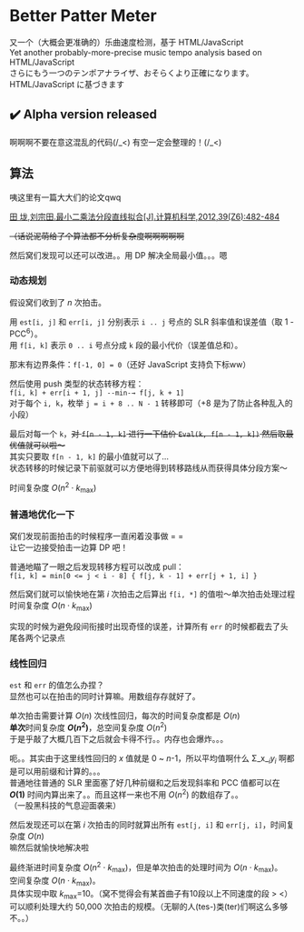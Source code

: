 # Better Patter Meter
又一个（大概会更准确的）乐曲速度检测，基于 HTML/JavaScript  
Yet another probably-more-precise music tempo analysis based on HTML/JavaScript  
さらにもう一つのテンポアナライザ、おそらくより正確になります。HTML/JavaScript に基づきます

## :heavy_check_mark: Alpha version released

啊啊啊不要在意这混乱的代码(/\_<) 有空一定会整理的！(/\_<)

## 算法

咦这里有一篇大大们的论文qwq

[田 垅,刘宗田.最小二乘法分段直线拟合\[J\].计算机科学,2012,39(Z6):482-484](http://www.jsjkx.com/jsjkx/ch/reader/view_abstract.aspx?file_no=12006128&flag=1)

~~（话说泥萌给了个算法都不分析复杂度啊啊啊啊啊~~

然后窝们发现可以还可以改进。。用 DP 解决全局最小值。。。嗯

### 动态规划

假设窝们收到了 _n_ 次拍击。

用 `est[i, j]` 和 `err[i, j]` 分别表示 `i .. j` 号点的 SLR 斜率值和误差值（取 1 - PCC<sup>6</sup>）。  
用 `f[i, k]` 表示 `0 .. i` 号点分成 `k` 段的最小代价（误差值总和）。

那末有边界条件：`f[-1, 0] = 0`（还好 JavaScript 支持负下标ww）

然后使用 push 类型的状态转移方程：  
`f[i, k] + err[i + 1, j] --min-→ f[j, k + 1]`  
对于每个 `i, k`，枚举 `j = i + 8 .. N - 1` 转移即可（+8 是为了防止各种乱入的小段）

最后对每一个 `k`，~~对 `f[n - 1, k]` 进行一下估价 `Eval(k, f[n - 1, k])` 然后取最优值就可以啦～~~  
其实只要取 `f[n - 1, k]` 的最小值就可以了…  
状态转移的时候记录下前驱就可以方便地得到转移路线从而获得具体分段方案～

时间复杂度 _O_(_n_<sup>2</sup> · _k_<sub>max</sub>)

### 普通地优化一下

窝们发现前面拍击的时候程序一直闲着没事做 = =  
让它一边接受拍击一边算 DP 吧！

普通地瞄了一眼之后发现转移方程可以改成 pull：  
`f[i, k] = min[0 <= j < i - 8] { f[j, k - 1] + err[j + 1, i] }`

然后窝们就可以愉快地在第 _i_ 次拍击之后算出 `f[i, *]` 的值啦～单次拍击处理过程时间复杂度 _O_(_n_ · _k_<sub>max</sub>)

实现的时候为避免段间衔接时出现奇怪的误差，计算所有 `err` 的时候都截去了头尾各两个记录点

### 线性回归

`est` 和 `err` 的值怎么办捏？  
显然也可以在拍击的同时计算嘛。用数组存存就好了。

单次拍击需要计算 _O_(_n_) 次线性回归，每次的时间复杂度都是 _O_(_n_)  
**单次**时间复杂度 **_O_(_n_<sup>2</sup>)**，总空间复杂度 _O_(_n_<sup>2</sup>)  
于是乎敲了大概几百下之后就会卡得不行。。内存也会爆炸。。。

呃。。其实由于这里线性回归的 _x_ 值就是 0 ~ _n_-1，所以平均值啊什么 Σ_x_<sub>_i_</sub>_y_<sub>_i_</sub> 啊都是可以用前缀和计算的。。。  
普通地往普通的 SLR 里面塞了好几种前缀和之后发现斜率和 PCC 值都可以在 **_O_(1)** 时间内算出来了。。而且这样一来也不用 _O_(_n_<sup>2</sup>) 的数组存了。。  
（一股黑科技的气息迎面袭来）

然后发现还可以在第 _i_ 次拍击的同时就算出所有 `est[j, i]` 和 `err[j, i]`，时间复杂度 _O_(_n_)  
嘛然后就愉快地解决啦

最终渐进时间复杂度 _O_(_n_<sup>2</sup> · _k_<sub>max</sub>)，但是单次拍击的处理时间为 _O_(_n_ · _k_<sub>max</sub>)。  
空间复杂度 _O_(_n_ · _k_<sub>max</sub>)。  
具体实现中取 _k_<sub>max</sub>=10。（窝不觉得会有某首曲子有10段以上不同速度的段 > <）  
可以顺利处理大约 50,000 次拍击的规模。（无聊的人(tes-)类(ter)们啊这么多够不。。）
